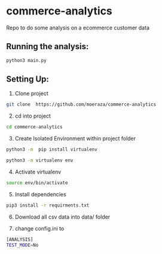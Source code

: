 # commerce-analytics

Repo to do some analysis on a ecommerce customer data

## Running the analysis:

```bash 
python3 main.py
```

## Setting Up:

1. Clone project
```bash
git clone  https://github.com/moeraza/commerce-analytics
```

2. cd into project
```bash 
cd commerce-analytics
```

3. Create Isolated Environment within project folder
```bash 
python3 -m  pip install virtualenv
``` 
```bash
python3 -m virtualenv env
``` 

4. Activate virtualenv
```bash
source env/bin/activate
```

5. Install dependencies 
```bash 
pip3 install -r requirments.txt
```

6. Download all csv data into data/ folder

7. change config.ini to 
```bash
[ANALYSIS]
TEST_MODE=No
``` 